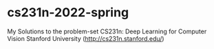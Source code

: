 # cs231n-2022-spring

My Solutions to the problem-set CS231n: Deep Learning for Computer Vision Stanford University (http://cs231n.stanford.edu/)
